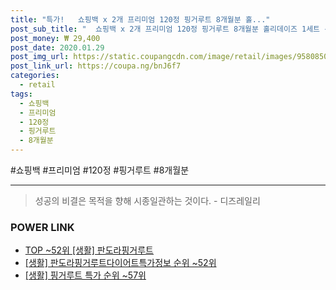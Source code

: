 ```yaml
--- 
title: "특가!   쇼핑백 x 2개 프리미엄 120정 핑거루트 8개월분 홀..." 
post_sub_title: "  쇼핑백 x 2개 프리미엄 120정 핑거루트 8개월분 홀리데이즈 1세트 선물세트" 
post_money: ₩ 29,400 
post_date: 2020.01.29 
post_img_url: https://static.coupangcdn.com/image/retail/images/95808500416643-a347a293-857d-465e-bc8f-02924507729e.jpg 
post_link_url: https://coupa.ng/bnJ6f7 
categories: 
  - retail 
tags: 
  - 쇼핑백 
  - 프리미엄 
  - 120정 
  - 핑거루트 
  - 8개월분 
--- 
```

  #쇼핑백 #프리미엄 #120정 #핑거루트 #8개월분 
<hr> 

> 성공의 비결은 목적을 향해 시종일관하는 것이다. - 디즈레일리 


### POWER LINK

* <a href="https://blog.naver.com/fasyy4321/221782642297" target="_blank"> TOP ~52위 [생활] 판도라핑거루트</a>
* <a href="https://blog.naver.com/fasyy4321/221773682762" target="_blank"> [생활] 판도라핑거루트다이어트특가정보 순위 ~52위</a>
* <a href="https://blog.naver.com/sakai111/221788450508" target="_blank"> [생활] 핑거루트 특가 순위 ~57위</a>
